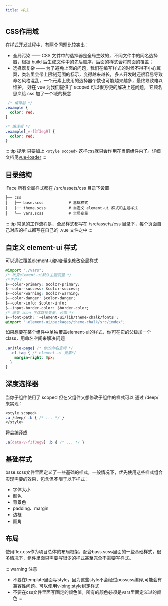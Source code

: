 ```yaml
---
title: 样式
---
```


## CSS作用域
在样式开发过程中，有两个问题比较突出：

- 全局污染 —— CSS 文件中的选择器是全局生效的，不同文件中的同名选择器，根据 build 后生成文件中的先后顺序，后面的样式会将前面的覆盖；
- 选择器复杂 —— 为了避免上面的问题，我们在编写样式的时候不得不小心翼翼，类名里会带上限制范围的标示，变得越来越长，多人开发时还很容易导致命名风格混乱，一个元素上使用的选择器个数也可能越来越多，最终导致难以维护。
好在 vue 为我们提供了 scoped 可以很方便的解决上述问题。 它顾名思义给 css 加了一个域的概念

```css
 /* 编译前 */
.example {
  color: red;
}
​
/* 编译后 */
.example[_v-f3f3eg9] {
  color: red;
}
```


::: tip 提示
只要加上 ```<style scoped>``` 这样css就只会作用在当前组件内了。详细文档见[vue-loader](https://vue-loader-v14.vuejs.org/zh-cn/features/scoped-css.html)
:::

## 目录结构
iFace 所有全局样式都在 /src/assets/css 目录下设置

```
├── css
│   ├── base.scss           # 基础样式
│   ├── theme.scss          # 自定义 element-ui 样式和主题样式
│   └── vars.scss           # 全局变量
```

::: tip
常见的工作流程是，全局样式都写在 /src/assets/css 目录下，每个页面自己对应的样式都写在自己的 .vue 文件之中
:::

## 自定义 element-ui 样式

可以通过覆盖element-ui的变量来修改全局样式

```css
@import "./vars";
/* 改变element-ui默认主题变量 */
/*主色*/
$--color-primary: $color-primary;
$--color-success: $color-success;
$--color-warning: $color-warning;
$--color-danger: $color-danger;
$--color-info: $color-info;
$--input-border-color: $border-color;
/* 改变 icon 字体路径变量，必需 */
$--font-path: '~element-ui/lib/theme-chalk/fonts';
@import "~element-ui/packages/theme-chalk/src/index";
```

如果想要在某个组件中单独覆盖element-ui的样式，你可在它的父级加一个class，用命名空间来解决问题
```css
.aritle-page{ /* 你的命名空间 */
  .el-tag { /* element-ui 元素*/
    margin-right: 0px;
  }
}
```

## 深度选择器
当你子组件使用了 scoped 但在父组件又想修改子组件的样式可以 通过 /deep/ 来实现：

```css
<style scoped>
.a /deep/ .b { /* ... */ }
</style>
```

将会编译成
```css
.a[data-v-f3f3eg9] .b { /* ... */ }
```

## 基础样式
bsse.scss文件里面定义了一些基础的样式，一般情况下，优先使用这些样式组合实现需要的效果，包含但不限于以下样式：
- 字体大小
- 颜色
- 背景色
- padding、margin
- 边框
- 圆角

## 布局
使用flex.css作为项目总体的布局框架，配合bass.scss里面的一些基础样式，很多情况下，组件里面只需要写很少的样式甚至完全不需要写样式。

::: warning 注意
- 不要在template里面写style，因为这些style不会经过posscss编译,可能会有兼容性问题。可以使用v-bing:style绑定样式
- 不要在css文件里面写固定的颜色值，所有的颜色必须是vars里面定义过的颜色
:::